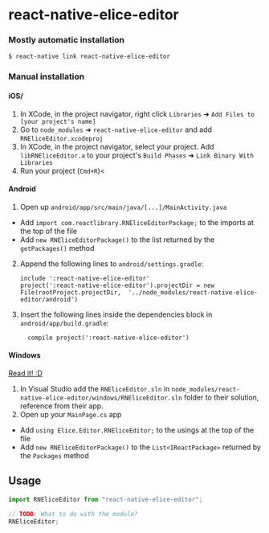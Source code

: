 # react-native-elice-editor

### Mostly automatic installation

`$ react-native link react-native-elice-editor`

### Manual installation

#### iOS/

1. In XCode, in the project navigator, right click `Libraries` ➜
   `Add Files to [your project's name]`
2. Go to `node_modules` ➜ `react-native-elice-editor` and add
   `RNEliceEditor.xcodeproj`
3. In XCode, in the project navigator, select your project. Add
   `libRNEliceEditor.a` to your project's `Build Phases` ➜
   `Link Binary With Libraries`
4. Run your project (`Cmd+R`)<

#### Android

1. Open up `android/app/src/main/java/[...]/MainActivity.java`

- Add `import com.reactlibrary.RNEliceEditorPackage;` to the imports at the top
  of the file
- Add `new RNEliceEditorPackage()` to the list returned by the `getPackages()`
  method

2. Append the following lines to `android/settings.gradle`:
   ```
   include ':react-native-elice-editor'
   project(':react-native-elice-editor').projectDir = new File(rootProject.projectDir, 	'../node_modules/react-native-elice-editor/android')
   ```
3. Insert the following lines inside the dependencies block in
   `android/app/build.gradle`:
   ```
     compile project(':react-native-elice-editor')
   ```

#### Windows

[Read it! :D](https://github.com/ReactWindows/react-native)

1. In Visual Studio add the `RNEliceEditor.sln` in
   `node_modules/react-native-elice-editor/windows/RNEliceEditor.sln` folder to
   their solution, reference from their app.
2. Open up your `MainPage.cs` app

- Add `using Elice.Editor.RNEliceEditor;` to the usings at the top of the file
- Add `new RNEliceEditorPackage()` to the `List<IReactPackage>` returned by the
  `Packages` method

## Usage

```javascript
import RNEliceEditor from "react-native-elice-editor";

// TODO: What to do with the module?
RNEliceEditor;
```

